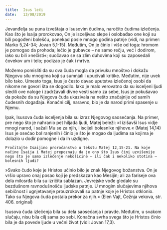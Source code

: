```yaml
---
title:  Isus leči
date:   13/08/2019
---
```


Jevanđelja su puna izveštaja o Isusovim čudima, naročito čudima izlečenja. Kao što je Isaija prorokovao, On je isceljivao slepe i oslobađao one koji su bili pogođeni bolešću, ponekad posle mnogo godina patnje (vidi, na primer: Marko 5,24-34; Jovan 5,1-15). Međutim, On je činio i više od toga: hromom je pomogao da prohoda; lečio je gubavce – ne samo rečju, već i dodirom, iako su bili »nečisti«; suočavao se sa zlim duhovima koji su zaposedali čovekov um i telo; podizao je čak i mrtve.

Možemo pomisliti da su ova čuda mogla da privuku mnoštvo i dokažu Njegovu silu mnogima koji su sumnjali i upućivali kritike. Međutim, nije uvek bilo tako. Umesto toga, Isus je često davao uputstva izlečenoj osobi da nikome ne govori šta se dogodilo. Iako je malo verovatno da su isceljeni ljudi sledili ove naloge i zadržavali divne vesti samo za sebe, Isus je pokušavao da pokaže da su Njegova čuda ukazivala na nešto značajnije od samih čudesnih događaja. Konačni cilj, naravno, bio je da narod primi spasenje u Njemu.

Ipak, Isusova čuda isceljenja bila su izraz Njegovog saosećanja. Na primer, pre nego što je nahranio pet hiljada ljudi, Matej beleži: »I izišavši Isus vidje mnogi narod, i sažali Mu se za njih, i iscijeli bolesnike njihove.« (Matej 14,14) Isus je osećao bol ranjenih i činio je što je mogao da ljudima sa kojima je dolazio u dodir pomogne i da ih uzdigne.

`Pročitajte Isaijino proročanstvo u tekstu Matej 12,15-21. Na koje načine Isaija i Matej prepoznaju da je ono što Isus čini uzvišenije nego što je samo izlečenje nekolicine – ili čak i nekoliko stotina – bolesnih ljudi? `

»Svako čudo koje je Hristos učinio bilo je znak Njegovog božanstva. On je vršio upravo onaj posao koji je predskazan kao Mesijin; ali za fariseje ova dela milosrđa bila su izričita sablazan. Jevrejske vođe gledale su bezdušnom ravnodušnošću ljudske patnje. U mnogim slučajevima njihova sebičnost i ugnjetavanje prouzrokovali su patnje koje je Hristos otklonio. Tako su Njegova čuda postala prekor za njih.« (Elen Vajt, Čežnja vekova, str. 406. original)

Isusova čuda izlečenja bila su dela saosećanja i pravde. Međutim, u svakom slučaju, nisu bila cilj sama po sebi. Konačna svrha svega što je Hristos činio bila je da povede ljude u večni život (vidi: Jovan 17,3).
